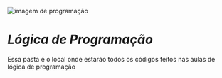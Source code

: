 ![imagem de programação](https://blog.dankicode.com/wp-content/uploads/2019/08/logica-de-programac%CC%A7a%CC%83o-para-iniciantes.png)


# *Lógica de Programação*

Essa pasta é o local onde estarão todos os códigos feitos nas aulas de lógica de programação
